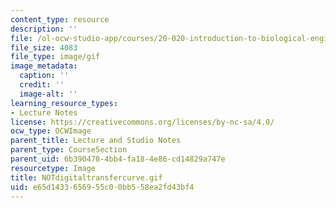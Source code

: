 ```yaml
---
content_type: resource
description: ''
file: /ol-ocw-studio-app/courses/20-020-introduction-to-biological-engineering-design-spring-2009/e65d1433656955c00bb558ea2fd43bf4_NOTdigitaltransfercurve.gif
file_size: 4083
file_type: image/gif
image_metadata:
  caption: ''
  credit: ''
  image-alt: ''
learning_resource_types:
- Lecture Notes
license: https://creativecommons.org/licenses/by-nc-sa/4.0/
ocw_type: OCWImage
parent_title: Lecture and Studio Notes
parent_type: CourseSection
parent_uid: 6b390478-4bb4-fa18-4e86-cd14829a747e
resourcetype: Image
title: NOTdigitaltransfercurve.gif
uid: e65d1433-6569-55c0-0bb5-58ea2fd43bf4
---
```


